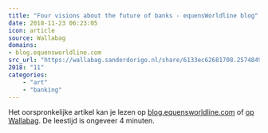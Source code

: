 ```yaml
---
title: "Four visions about the future of banks - equensWorldline blog"
date: 2018-11-23 06:23:05
icon: article
source: Wallabag
domains:
- blog.equensworldline.com
src_url: "https://wallabag.sanderdorigo.nl/share/6133ec62681708.25748499"
2018: "11"
categories:
    - "art"
    - "banking"
---
```

Het oorspronkelijke artikel kan je lezen op [blog.equensworldline.com](https://blog.equensworldline.com/eu/2018/09/four-visions-about-the-future-of-banks/) of [op Wallabag](https://wallabag.sanderdorigo.nl/share/6133ec62681708.25748499). De leestijd is ongeveer 4 minuten.